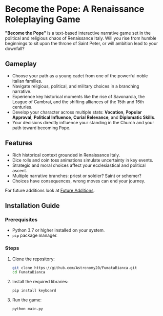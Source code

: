 # Become the Pope: A Renaissance Roleplaying Game
**"Become the Pope"** is a text-based interactive narrative game set in the political and religious chaos of Renaissance Italy. Will you rise from humble beginnings to sit upon the throne of Saint Peter, or will ambition lead to your downfall?

## Gameplay
- Choose your path as a young cadet from one of the powerful noble italian families.
- Navigate religious, political, and military choices in a branching narrative.
- Experience key historical moments like the rise of Savonarola, the League of Cambrai, and the shifting alliances of the 15th and 16th centuries.
- Develop your character across multiple stats: **Vocation**, **Popular Approval**, **Political Influence**, **Curial Relevance**, and **Diplomatic Skills**.
- Your decisions directly influence your standing in the Church and your path toward becoming Pope.

## Features
- Rich historical context grounded in Renaissance Italy.
- Dice rolls and coin toss animations simulate uncertainty in key events.
- Strategic and moral choices affect your ecclesiastical and political ascent.
- Multiple narrative branches: priest or soldier? Saint or schemer?
- Choices have consequences, wrong moves can end your journey.

For future additions look at [Future Additions](https://github.com/Astronomy20/FumataBianca/blob/master/FUTURE_ADDITIONS.md).

## Installation Guide

### Prerequisites

- Python 3.7 or higher installed on your system.
- `pip` package manager.

### Steps

1. Clone the repository:

   ```bash
   git clone https://github.com/Astronomy20/FumataBianca.git
   cd FumataBianca

2. Install the required libraries:
    
    ```bash
    pip install keyboard

3. Run the game:
    ```bash
    python main.py